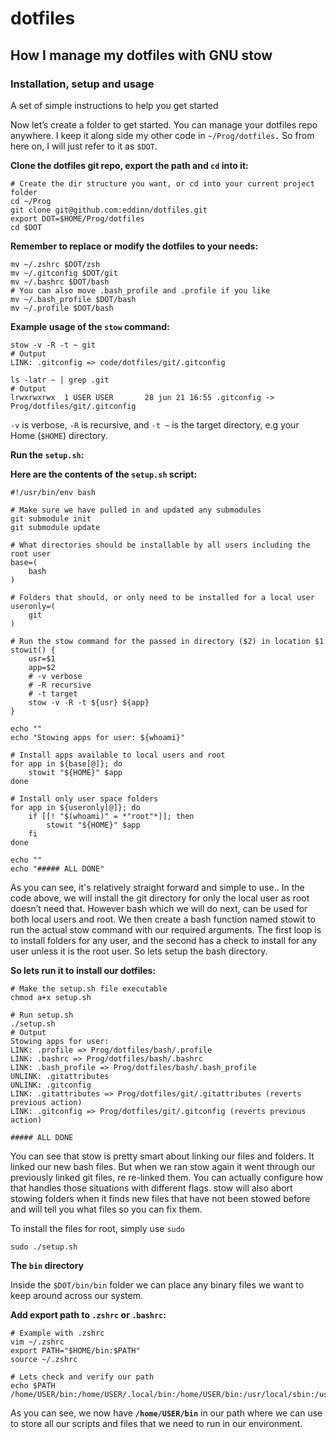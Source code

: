 # dotfiles

## How I manage my dotfiles with GNU stow

### Installation, setup and usage

A set of simple instructions to help you get started

Now let’s create a folder to get started. You can manage your dotfiles repo anywhere. I keep it along side my other code in ```~/Prog/dotfiles.``` So from here on, I will just refer to it as ```$DOT```.

**Clone the dotfiles git repo, export the path and ```cd``` into it:**

```shell
# Create the dir structure you want, or cd into your current project folder
cd ~/Prog
git clone git@github.com:eddinn/dotfiles.git
export DOT=$HOME/Prog/dotfiles
cd $DOT
```

**Remember to replace or modify the dotfiles to your needs:**

```shell
mv ~/.zshrc $DOT/zsh
mv ~/.gitconfig $DOT/git
mv ~/.bashrc $DOT/bash
# You can also move .bash_profile and .profile if you like
mv ~/.bash_profile $DOT/bash
mv ~/.profile $DOT/bash
```

**Example usage of the ``stow`` command:**

```shell
stow -v -R -t ~ git
# Output
LINK: .gitconfig => code/dotfiles/git/.gitconfig

ls -latr ~ | grep .git
# Output
lrwxrwxrwx  1 USER USER       28 jun 21 16:55 .gitconfig -> Prog/dotfiles/git/.gitconfig
```

```-v``` is verbose, ```-R``` is recursive, and ```-t ~``` is the target directory, e.g your Home (```$HOME```) directory.

**Run the ```setup.sh```:**

**Here are the contents of the ```setup.sh``` script:**

```shell
#!/usr/bin/env bash

# Make sure we have pulled in and updated any submodules
git submodule init
git submodule update

# What directories should be installable by all users including the root user
base=(
    bash
)

# Folders that should, or only need to be installed for a local user
useronly=(
    git
)

# Run the stow command for the passed in directory ($2) in location $1
stowit() {
    usr=$1
    app=$2
    # -v verbose
    # -R recursive
    # -t target
    stow -v -R -t ${usr} ${app}
}

echo ""
echo "Stowing apps for user: ${whoami}"

# Install apps available to local users and root
for app in ${base[@]}; do
    stowit "${HOME}" $app
done

# Install only user space folders
for app in ${useronly[@]}; do
    if [[! "$(whoami)" = *"root"*]]; then
        stowit "${HOME}" $app
    fi
done

echo ""
echo "##### ALL DONE"
```

As you can see, it's relatively straight forward and simple to use..
In the code above, we will install the git directory for only the local user as root doesn’t need that. However bash which we will do next, can be used for both local users and root. We then create a bash function named stowit to run the actual stow command with our required arguments.
The first loop is to install folders for any user, and the second has a check to install for any user unless it is the root user. So lets setup the bash directory.

**So lets run it to install our dotfiles:**

```shell
# Make the setup.sh file executable
chmod a+x setup.sh

# Run setup.sh
./setup.sh
# Output
Stowing apps for user:
LINK: .profile => Prog/dotfiles/bash/.profile
LINK: .bashrc => Prog/dotfiles/bash/.bashrc
LINK: .bash_profile => Prog/dotfiles/bash/.bash_profile
UNLINK: .gitattributes
UNLINK: .gitconfig
LINK: .gitattributes => Prog/dotfiles/git/.gitattributes (reverts previous action)
LINK: .gitconfig => Prog/dotfiles/git/.gitconfig (reverts previous action)

##### ALL DONE
```

You can see that stow is pretty smart about linking our files and folders. It linked our new bash files. But when we ran stow again it went through our previously linked git files, re re-linked them. You can actually configure how that handles those situations with different flags. stow will also abort stowing folders when it finds new files that have not been stowed before and will tell you what files so you can fix them.

To install the files for root, simply use ```sudo```

```shell
sudo ./setup.sh
```

**The ```bin``` directory**

Inside the ```$DOT/bin/bin``` folder we can place any binary files we want to keep around across our system.

**Add export path to ```.zshrc``` or ```.bashrc```:**

```shell
# Example with .zshrc
vim ~/.zshrc
export PATH="$HOME/bin:$PATH"
source ~/.zshrc

# Lets check and verify our path
echo $PATH
/home/USER/bin:/home/USER/.local/bin:/home/USER/bin:/usr/local/sbin:/usr/local/bin:/usr/sbin:/usr/bin:/sbin:/bin:/usr/games:/usr/local/games:/snap/bin
```

As you can see, we now have __```/home/USER/bin```__ in our path where we can use to store all our scripts and files that we need to run in our environment.
